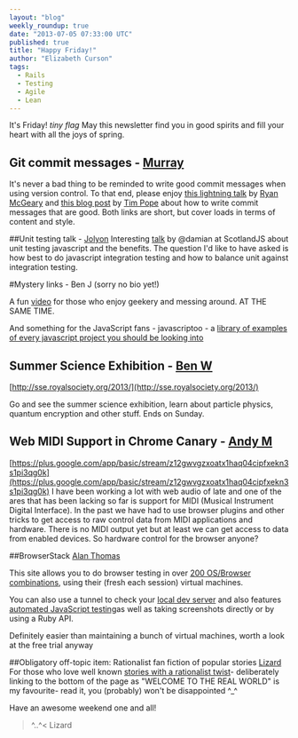```yaml
---
layout: "blog"
weekly_roundup: true
date: "2013-07-05 07:33:00 UTC"
published: true
title: "Happy Friday!"
author: "Elizabeth Curson"
tags:
  - Rails
  - Testing
  - Agile
  - Lean
---
```


It's Friday! *tiny flag* May this newsletter find you in good spirits and fill your heart with all the joys of spring.

## Git commit messages - [Murray](http://www.unboxedconsulting.com/people/murray-steele)

It's never a bad thing to be reminded to write good commit messages when using version control.  To that end, please enjoy [this lightning talk](http://ryan.mcgeary.org/talks/2011/09/02/do-your-commit-messages-suck-rockymtnruby/) by [Ryan McGeary](http://ryan.mcgeary.org/) and [this blog post](http://tbaggery.com/2008/04/19/a-note-about-git-commit-messages.html) by [Tim Pope](http://tpo.pe/) about how to write commit messages that are good.  Both links are short, but cover loads in terms of content and style.

##Unit testing talk - [Jolyon](http://www.unboxedconsulting.com/people/jolyon-pawlyn)
Interesting [talk](http://vimeo.com/68526881) by @damian at ScotlandJS about unit testing javascript and the benefits. The question I'd like to have asked is how best to do javascript integration testing and how to balance unit against integration testing.

#Mystery links - Ben J (sorry no bio yet!)

A fun [video](http://vidinterest.com/video/3124/keyboard-using-bananas-makey-makey) for those who enjoy geekery and messing around. AT THE SAME TIME.

And something for the JavaScript fans - javascriptoo - a [ library of examples of every javascript project you should be looking into](http://www.javascriptoo.com)

## Summer Science Exhibition - [Ben W](http://www.unboxedconsulting.com/people/ben-wong)
[http://sse.royalsociety.org/2013/](http://sse.royalsociety.org/2013/)

Go and see the summer science exhibition, learn about particle physics, quantum encryption and other stuff. Ends on Sunday.

## Web MIDI Support in Chrome Canary - [Andy M](http://www.unboxedconsulting.com/people/andrew-mitchell)
[https://plus.google.com/app/basic/stream/z12gwvgzxoatx1haq04cipfxekn3s1pi3qg0k](https://plus.google.com/app/basic/stream/z12gwvgzxoatx1haq04cipfxekn3s1pi3qg0k)
I have been working a lot with web audio of late and one of the ares that has been lacking so far is support for MIDI (Musical Instrument Digital Interface). In the past we have had to use browser plugins and other tricks to get access to raw control data from MIDI applications and hardware. There is no MIDI output yet but at least we can get access to data from enabled devices. So hardware control for the browser anyone?

##BrowserStack [Alan Thomas](http://www.unboxedconsulting.com/people/alan-thomas)

This site allows you to do browser testing in over [200 OS/Browser combinations](http://www.browserstack.com/list-of-browsers-and-platforms), using their (fresh each session) virtual machines.

You can also use a tunnel to check your [local dev server](http://www.browserstack.com/local-testing) and also features [automated JavaScript testing](http://www.browserstack.com/automated-browser-testing-api)as well as taking screenshots directly or by using a Ruby API.

Definitely easier than maintaining a bunch of virtual machines, worth a look at the free trial anyway

##Obligatory off-topic item: Rationalist fan fiction of popular stories [Lizard](http://www.unboxedconsulting.com/people/elizabeth-curson)
For those who love well known [stories with a rationalist twist](http://hpmor.com/chapter/64#nav-bottom)- deliberately linking to the bottom of the page as "WELCOME TO THE REAL WORLD" is my favourite- read it, you (probably) won't be disappointed ^_^


Have an awesome weekend one and all!


>^..^< Lizard
